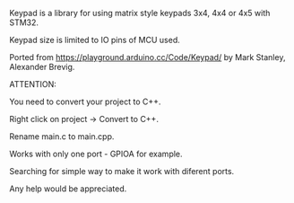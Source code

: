 Keypad is a library for using matrix style keypads 3x4, 4x4 or 4x5 with STM32.

Keypad size is limited to IO pins of MCU used.

Ported from https://playground.arduino.cc/Code/Keypad/ by Mark Stanley, Alexander Brevig.

ATTENTION:

You need to convert your project to C++.

Right click on project -> Convert to C++.

Rename main.c to main.cpp.

Works with only one port - GPIOA for example.

Searching for simple way to make it work with diferent ports.

Any help would be appreciated.

